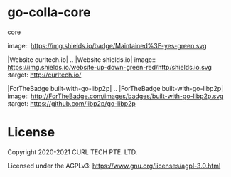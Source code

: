 # go-colla-core
core

image:: https://img.shields.io/badge/Maintained%3F-yes-green.svg

|Website curltech.io|
.. |Website shields.io| image:: https://img.shields.io/website-up-down-green-red/http/shields.io.svg
   :target: http://curltech.io/

|ForTheBadge built-with-go-libp2p|
.. |ForTheBadge built-with-go-libp2p| image:: http://ForTheBadge.com/images/badges/built-with-go-libp2p.svg
   :target: https://github.com/libp2p/go-libp2p

# License
Copyright 2020-2021 CURL TECH PTE. LTD.

Licensed under the AGPLv3: https://www.gnu.org/licenses/agpl-3.0.html
